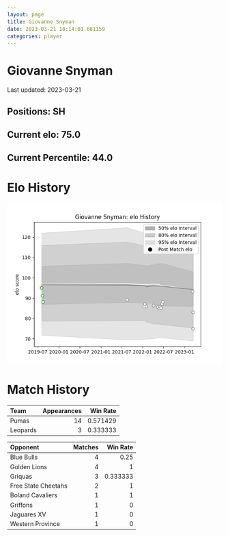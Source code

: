 ```yaml
---  
layout: page  
title: Giovanne Snyman  
date: 2023-03-21 18:14:01.681159  
categories: player  
---
```

# Giovanne Snyman


Last updated: 2023-03-21
## Positions: SH

## Current elo: 75.0

## Current Percentile: 44.0

# Elo History


![elo history](history_GiovanneSnyman.png)
# Match History


| Team     |   Appearances |   Win Rate |
|:---------|--------------:|-----------:|
| Pumas    |            14 |   0.571429 |
| Leopards |             3 |   0.333333 |

| Opponent            |   Matches |   Win Rate |
|:--------------------|----------:|-----------:|
| Blue Bulls          |         4 |   0.25     |
| Golden Lions        |         4 |   1        |
| Griquas             |         3 |   0.333333 |
| Free State Cheetahs |         2 |   1        |
| Boland Cavaliers    |         1 |   1        |
| Griffons            |         1 |   0        |
| Jaguares XV         |         1 |   0        |
| Western Province    |         1 |   0        |
